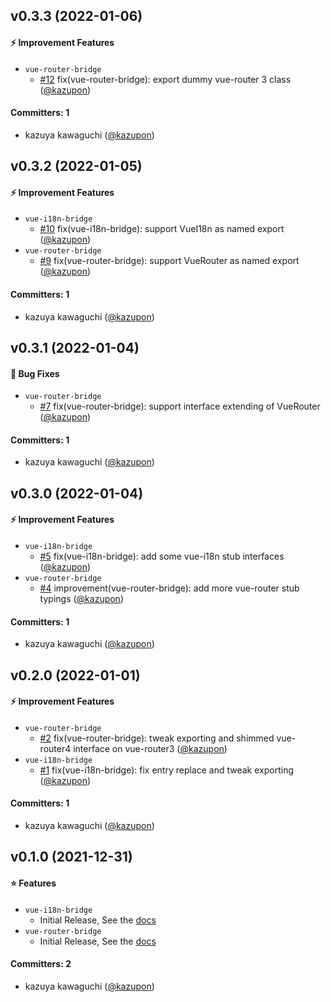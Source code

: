 
## v0.3.3 (2022-01-06)

#### :zap: Improvement Features
* `vue-router-bridge`
  * [#12](https://github.com/intlify/bridging/pull/12) fix(vue-router-bridge): export dummy vue-router 3 class ([@kazupon](https://github.com/kazupon))

#### Committers: 1
- kazuya kawaguchi ([@kazupon](https://github.com/kazupon))


## v0.3.2 (2022-01-05)

#### :zap: Improvement Features
* `vue-i18n-bridge`
  * [#10](https://github.com/intlify/bridging/pull/10) fix(vue-i18n-bridge): support VueI18n as named export ([@kazupon](https://github.com/kazupon))
* `vue-router-bridge`
  * [#9](https://github.com/intlify/bridging/pull/9) fix(vue-router-bridge): support VueRouter as named export ([@kazupon](https://github.com/kazupon))

#### Committers: 1
- kazuya kawaguchi ([@kazupon](https://github.com/kazupon))


## v0.3.1 (2022-01-04)

#### :bug: Bug Fixes
* `vue-router-bridge`
  * [#7](https://github.com/intlify/bridging/pull/7) fix(vue-router-bridge): support interface extending of VueRouter ([@kazupon](https://github.com/kazupon))

#### Committers: 1
- kazuya kawaguchi ([@kazupon](https://github.com/kazupon))


## v0.3.0 (2022-01-04)

#### :zap: Improvement Features
* `vue-i18n-bridge`
  * [#5](https://github.com/intlify/bridging/pull/5) fix(vue-i18n-bridge): add some vue-i18n stub interfaces ([@kazupon](https://github.com/kazupon))
* `vue-router-bridge`
  * [#4](https://github.com/intlify/bridging/pull/4) improvement(vue-router-bridge): add more vue-router stub typings ([@kazupon](https://github.com/kazupon))

#### Committers: 1
- kazuya kawaguchi ([@kazupon](https://github.com/kazupon))


## v0.2.0 (2022-01-01)

#### :zap: Improvement Features
* `vue-router-bridge`
  * [#2](https://github.com/intlify/bridging/pull/2) fix(vue-router-bridge): tweak exporting and shimmed vue-router4 interface on vue-router3 ([@kazupon](https://github.com/kazupon))
* `vue-i18n-bridge`
  * [#1](https://github.com/intlify/bridging/pull/1) fix(vue-i18n-bridge): fix entry replace and tweak exporting ([@kazupon](https://github.com/kazupon))

#### Committers: 1
- kazuya kawaguchi ([@kazupon](https://github.com/kazupon))

## v0.1.0 (2021-12-31)

#### :star: Features
* `vue-i18n-bridge`
  * Initial Release, See the [docs](https://github.com/intlify/bridging/blob/main/packages/vue-i18n-bridge/README.md)
* `vue-router-bridge`
  * Initial Release, See the [docs](https://github.com/intlify/bridging/blob/main/packages/vue-router-bridge/README.md)

#### Committers: 2
- kazuya kawaguchi ([@kazupon](https://github.com/kazupon))
